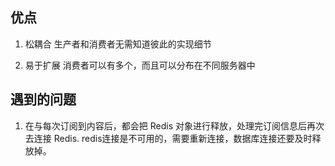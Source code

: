 ## 优点
1. 松耦合
生产者和消费者无需知道彼此的实现细节

2. 易于扩展
消费者可以有多个，而且可以分布在不同服务器中

## 遇到的问题
1. 在与每次订阅到内容后，都会把 Redis 对象进行释放，处理完订阅信息后再次去连接 Redis.
redis连接是不可用的，需要重新连接，数据库连接还要及时释放掉。